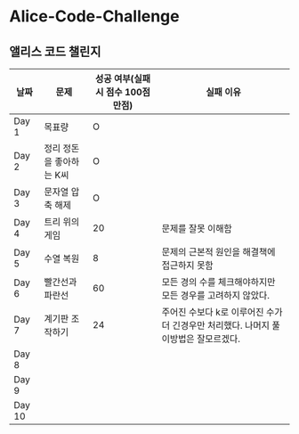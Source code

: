 # Alice-Code-Challenge
앨리스 코드 챌린지
---
| 날짜 | 문제 | 성공 여부(실패 시 점수 100점 만점) | 실패 이유|
| --- | --- | --- | --- |
| Day 1 | 목표량 | O | |
| Day 2 | 정리 정돈을 좋아하는 K씨 | O | |
| Day 3 | 문자열 압축 해제 | O |  |
| Day 4 | 트리 위의 게임 | 20 | 문제를 잘못 이해함 |
| Day 5 | 수열 복원 | 8 | 문제의 근본적 원인을 해결책에 접근하지 못함 |
| Day 6 | 빨간선과 파란선 | 60 | 모든 경의 수를 체크해야하지만 모든 경우를 고려하지 않았다. |
| Day 7 | 계기판 조작하기 | 24 | 주어진 수보다 k로 이루어진 수가 더 긴경우만 처리했다.   나머지 풀이방법은 잘모르겠다.|
| Day 8 |  |  |  |
| Day 9 |  |  |  |
| Day 10 |  |  |  |
